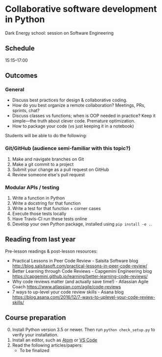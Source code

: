 # Collaborative software development in Python

Dark Energy school: session on Software Engineering

## Schedule

15:15–17:00

## Outcomes

### General

- Discuss best practices for design & collaborative coding.
- How do you best organize a remote collaboration?  Meetings, PRs,
  sprints, chat?
- Discuss classes vs functions; when is OOP needed in practice?  Keep
  it simple—the truth about clever code.  Premature optimization.
- How to package your code (vs just keeping it in a notebook)

Students will be able to do the following:

### Git/GitHub (audience semi-familiar with this topic?)

1. Make and navigate branches on Git
2. Make a git commit to a project
3. Submit your change as a pull request on GitHub
4. Review someone else's pull request

### Modular APIs / testing

1. Write a function in Python
2. Write a docstring for that function
3. Write a test for that function + corner cases
4. Execute those tests locally
5. Have Travis-CI run these tests online
6. Develop your own Python package, installed using
   `pip install -e .`.

## Reading from last year

Pre-lesson readings & post-lesson resources:

  - Practical Lessons in Peer Code Review - Salsita Software blog http://blog.salsitasoft.com/practical-lessons-in-peer-code-review/
  - Better Learning through Code Reviews - Capgemini Engineering blog https://capgemini.github.io/learning/better-learning-code-reviews/
  - Why code reviews matter (and actually save time!) - Atlassian Agile Coach https://www.atlassian.com/agile/code-reviews
  - 7 ways to up-level your code review skills - Asana blog https://blog.asana.com/2016/12/7-ways-to-uplevel-your-code-review-skills/

## Course preparation

0. Install Python version 3.5 or newer. Then run `python
   check_setup.py` to verify your installation.
1. Install an editor, such as [Atom](https://atom.io/)
   or [VS Code](https://code.visualstudio.com/)
2. Read the following articles/papers:
   - To be finalized
